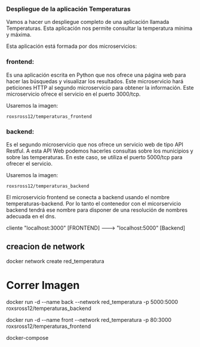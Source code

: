 ### Despliegue de la aplicación Temperaturas

Vamos a hacer un despliegue completo de una aplicación llamada Temperaturas. Esta aplicación nos permite consultar la temperatura mínima y máxima.

Esta aplicación está formada por dos microservicios:

### frontend: 

Es una aplicación escrita en Python que nos ofrece una página web para hacer las búsquedas y visualizar los resultados. Este microservicio hará peticiones HTTP al segundo microservicio para obtener la información. Este microservicio ofrece el servicio en el puerto 3000/tcp. 

Usaremos la imagen:

`roxsross12/temperaturas_frontend`

### backend: 

Es el segundo microservicio que nos ofrece un servicio web de tipo API Restful. A esta API Web podemos hacerles consultas sobre los municipios y sobre las temperaturas. En este caso, se utiliza el puerto 5000/tcp para ofrecer el servicio. 

Usaremos la imagen: 

`roxsross12/temperaturas_backend`

El microservicio frontend se conecta a backend usando el nombre temperaturas-backend. Por lo tanto el contenedor con el micorservicio backend tendrá ese nombre para disponer de una resolución de nombres adecuada en el dns.

cliente "localhost:3000" [FRONTEND] ---> "localhost:5000" [Backend] 
## creacion de network
docker network create red_temperatura 

# Correr Imagen
docker run -d --name back --network red_temperatura -p 5000:5000 roxsross12/temperaturas_backend

docker run -d --name front --network red_temperatura -p 80:3000 roxsross12/temperaturas_frontend

docker-compose



